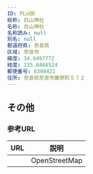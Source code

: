 ```yaml
---
ID: PLuQD
総称: 白山神社
名称: 白山神社
名称読み: null
別名: null
都道府県: 奈良県
区域: 奈良市
緯度: 34.6497772
経度: 135.8468524
郵便番号: 6308421
住所: 奈良県奈良市藤原町５７２
---
```


## その他

### 参考URL

| URL | 説明          |
| --- | ------------- |
|     | OpenStreetMap |

